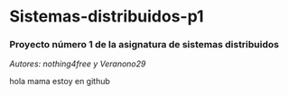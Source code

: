 # Sistemas-distribuidos-p1

### Proyecto número 1 de la asignatura de sistemas distribuidos 
*Autores: nothing4free y Veranono29*   

hola mama estoy en github